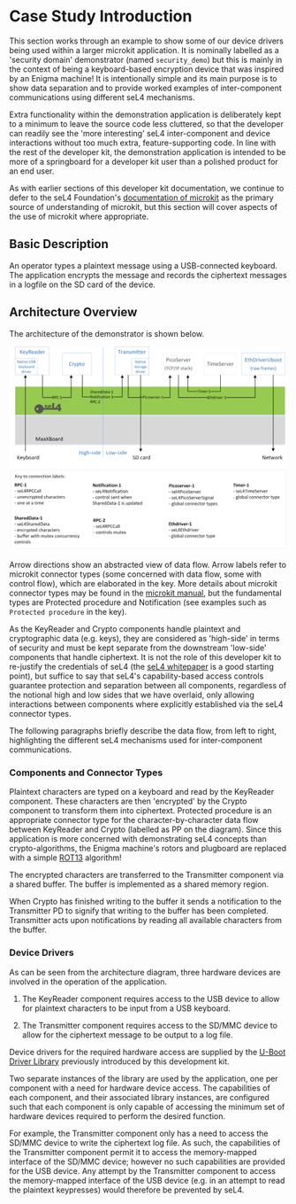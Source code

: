 # Case Study Introduction

This section works through an example to show some of our device drivers being used within a larger microkit application. It is nominally labelled as a 'security domain' demonstrator (named `security_demo`) but this is mainly in the context of being a keyboard-based encryption device that was inspired by an Enigma machine! It is intentionally simple and its main purpose is to show data separation and to provide worked examples of inter-component communications using different seL4 mechanisms.

Extra functionality within the demonstration application is deliberately kept to a minimum to leave the source code less cluttered, so that the developer can readily see the 'more interesting' seL4 inter-component and device interactions without too much extra, feature-supporting code. In line with the rest of the developer kit, the demonstration application is intended to be more of a springboard for a developer kit user than a polished product for an end user.

As with earlier sections of this developer kit documentation, we continue to defer to the seL4 Foundation's [documentation of microkit](https://docs.sel4.systems/projects/microkit/) as the primary source of understanding of microkit, but this section will cover aspects of the use of microkit where appropriate.

## Basic Description

An operator types a plaintext message using a USB-connected keyboard. The application encrypts the message and records the ciphertext messages in a logfile on the SD card of the device.

## Architecture Overview

The architecture of the demonstrator is shown below.

![Demonstrator architecture](figures/encrypter_arch.png)

Arrow directions show an abstracted view of data flow. Arrow labels refer to microkit connector types (some concerned with data flow, some with control flow), which are elaborated in the key. More details about microkit connector types may be found in the [microkit manual](https://github.com/seL4/microkit/blob/main/docs/manual.md), but the fundamental types are Protected procedure and Notification (see examples such as `Protected procedure` in the key).

As the KeyReader and Crypto components handle plaintext and cryptographic data (e.g. keys), they are considered as 'high-side' in terms of security and must be kept separate from the downstream 'low-side' components that handle ciphertext. It is not the role of this developer kit to re-justify the credentials of seL4 (the [seL4 whitepaper](https://sel4.systems/About/seL4-whitepaper.pdf) is a good starting point), but suffice to say that seL4's capability-based access controls guarantee protection and separation between all components, regardless of the notional high and low sides that we have overlaid, only allowing interactions between components where explicitly established via the seL4 connector types.

The following paragraphs briefly describe the data flow, from left to right, highlighting the different seL4 mechanisms used for inter-component communications.

### Components and Connector Types

Plaintext characters are typed on a keyboard and read by the KeyReader component. These characters are then 'encrypted' by the Crypto component to transform them into ciphertext. Protected procedure is an appropriate connector type for the character-by-character data flow between KeyReader and Crypto (labelled as PP on the diagram). Since this application is more concerned with demonstrating seL4 concepts than crypto-algorithms, the Enigma machine's rotors and plugboard are replaced with a simple [ROT13](https://en.wikipedia.org/wiki/ROT13) algorithm!

The encrypted characters are transferred to the Transmitter component via a shared buffer. The buffer is implemented as a shared memory region.

When Crypto has finished writing to the buffer it sends a notification to the Transmitter PD to signify that writing to the buffer has been completed. Transmitter acts upon notifications by reading all available characters from the buffer.

### Device Drivers

As can be seen from the architecture diagram, three hardware devices are involved in the operation of the application.

1. The KeyReader component requires access to the USB device to allow for plaintext characters to be input from a USB keyboard.

2. The Transmitter component requires access to the SD/MMC device to allow for the ciphertext message to be output to a log file.

Device drivers for the required hardware access are supplied by the [U-Boot Driver Library](uboot_driver_library.md) previously introduced by this development kit.

Two separate instances of the library are used by the application, one per component with a need for hardware device access. The capabilities of each component, and their associated library instances, are configured such that each component is only capable of accessing the minimum set of hardware devices required to perform the desired function.

For example, the Transmitter component only has a need to access the SD/MMC device to write the ciphertext log file. As such, the capabilities of the Transmitter component permit it to access the memory-mapped interface of the SD/MMC device; however no such capabilities are provided for the USB device. Any attempt by the Transmitter component to access the memory-mapped interface of the USB device (e.g. in an attempt to read the plaintext keypresses) would therefore be prevented by seL4.
